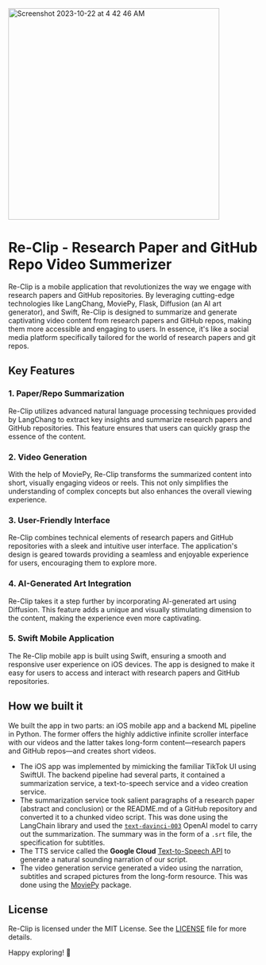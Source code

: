 <img width="425" alt="Screenshot 2023-10-22 at 4 42 46 AM" src="https://github.com/SebPuchi/Re-Clip/assets/30753067/89f2c1a9-434b-4f44-aee6-32a14ba1439f">

# Re-Clip - Research Paper and GitHub Repo Video Summerizer

Re-Clip is a mobile application that revolutionizes the way we engage with research papers and GitHub repositories. By leveraging cutting-edge technologies like LangChang, MoviePy, Flask, Diffusion (an AI art generator), and Swift, Re-Clip is designed to summarize and generate captivating video content from research papers and GitHub repos, making them more accessible and engaging to users. In essence, it's like a social media platform specifically tailored for the world of research papers and git repos.

## Key Features

### 1. Paper/Repo Summarization
Re-Clip utilizes advanced natural language processing techniques provided by LangChang to extract key insights and summarize research papers and GitHub repositories. This feature ensures that users can quickly grasp the essence of the content.

### 2. Video Generation
With the help of MoviePy, Re-Clip transforms the summarized content into short, visually engaging videos or reels. This not only simplifies the understanding of complex concepts but also enhances the overall viewing experience.

### 3. User-Friendly Interface
Re-Clip combines technical elements of research papers and GitHub repositories with a sleek and intuitive user interface. The application's design is geared towards providing a seamless and enjoyable experience for users, encouraging them to explore more.

### 4. AI-Generated Art Integration
Re-Clip takes it a step further by incorporating AI-generated art using Diffusion. This feature adds a unique and visually stimulating dimension to the content, making the experience even more captivating.

### 5. Swift Mobile Application
The Re-Clip mobile app is built using Swift, ensuring a smooth and responsive user experience on iOS devices. The app is designed to make it easy for users to access and interact with research papers and GitHub repositories.

## How we built it
We built the app in two parts: an iOS mobile app and a backend ML pipeline in Python. The former offers the highly addictive infinite scroller interface with our videos and the latter takes long-form content—research papers and GitHub repos—and creates short videos. 
* The iOS app was implemented by mimicking the familiar TikTok UI using SwiftUI. The backend pipeline had several parts, it contained a summarization service, a text-to-speech service and a video creation service. 
* The summarization service took salient paragraphs of a research paper (abstract and conclusion) or the README.md of a GitHub repository and converted it to a chunked video script. This was done using the LangChain library and used the [`text-davinci-003`](https://platform.openai.com/docs/models) OpenAI model to carry out the summarization. The summary was in the form of a `.srt` file, the specification for subtitles.
* The TTS service called the **Google Cloud** [Text-to-Speech API](https://cloud.google.com/text-to-speech) to generate a natural sounding narration of our script. 
* The video generation service generated a video using the narration, subtitles and scraped pictures from the long-form resource. This was done using the [MoviePy](https://zulko.github.io/moviepy/) package.

## License

Re-Clip is licensed under the MIT License. See the [LICENSE](LICENSE) file for more details.


Happy exploring! 🚀
